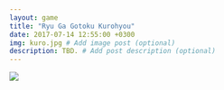```yaml
---
layout: game
title: "Ryu Ga Gotoku Kurohyou"
date: 2017-07-14 12:55:00 +0300
img: kuro.jpg # Add image post (optional)
description: TBD. # Add post description (optional)
---
```

<img src="https://78.media.tumblr.com/6dfcbf9e05d57e3d0e9bb232b30004fa/tumblr_pf27n0jnCn1w050vko1_1280.png" class="center-img">
